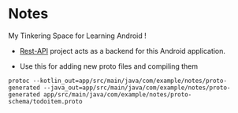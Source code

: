 # Notes
 My Tinkering Space for Learning Android !
 
 * [Rest-API](https://github.com/LuGO0/Rest-API) project acts as a backend for this Android application.

 * Use this for adding new proto files and compiling them 
 ```
 protoc --kotlin_out=app/src/main/java/com/example/notes/proto-generated --java_out=app/src/main/java/com/example/notes/proto-generated app/src/main/java/com/example/notes/proto-schema/todoitem.proto
```

